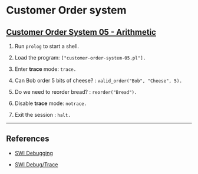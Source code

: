 # Customer Order system

## [Customer Order System 05 - Arithmetic](http://pages.cs.wisc.edu/~fischer/cs538.s00/prolog/A6ARITH.HTM)

1. Run `prolog` to start a shell.

2. Load the program: `["customer-order-system-05.pl"].`

3. Enter __trace__ mode: `trace.`

4. Can Bob order 5 bits of cheese? : `valid_order("Bob", "Cheese", 5).`

5. Do we need to reorder bread? : `reorder("Bread").`

6. Disable __trace__ mode: `notrace.`

7. Exit the session : `halt.`

---

## References

* [SWI Debugging](http://www.swi-prolog.org/pldoc/man?section=debugging)

* [SWI Debug/Trace](http://www.swi-prolog.org/pldoc/man?section=debugger)
